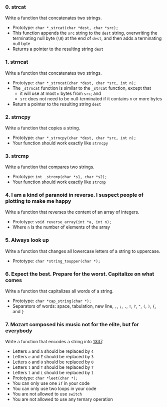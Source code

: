 ### **0. strcat**

Write a function that concatenates two strings.

- Prototype: `char *_strcat(char *dest, char *src);`
- This function appends the `src` string to the `dest` string, overwriting the terminating null byte (`\0`) at the end of `dest`, and then adds a terminating null byte
- Returns a pointer to the resulting string `dest`

### **1. strncat**

Write a function that concatenates two strings.

- Prototype: `char *_strncat(char *dest, char *src, int n);`
- The `_strncat` function is similar to the `_strcat` function, except that
    - it will use at most `n` bytes from `src`; and
    - `src` does not need to be null-terminated if it contains `n` or more bytes
- Return a pointer to the resulting string `dest`

### **2. strncpy**

Write a function that copies a string.

- Prototype: `char *_strncpy(char *dest, char *src, int n);`
- Your function should work exactly like `strncpy`

### **3. strcmp**

Write a function that compares two strings.

- Prototype: `int _strcmp(char *s1, char *s2);`
- Your function should work exactly like `strcmp`

### **4. I am a kind of paranoid in reverse. I suspect people of plotting to make me happy**

Write a function that reverses the content of an array of integers.

- Prototype: `void reverse_array(int *a, int n);`
- Where `n` is the number of elements of the array

### **5. Always look up**

Write a function that changes all lowercase letters of a string to uppercase.

- Prototype: `char *string_toupper(char *);`

### **6. Expect the best. Prepare for the worst. Capitalize on what comes**

Write a function that capitalizes all words of a string.

- Prototype: `char *cap_string(char *);`
- Separators of words: space, tabulation, new line, `,`, `;`, `.`, `!`, `?`, `"`, `(`, `)`, `{`, and `}`

### **7. Mozart composed his music not for the elite, but for everybody**

Write a function that encodes a string into [1337](https://intranet.alxswe.com/rltoken/9v9KfpvWnL0GoMu5mozbug).

- Letters `a` and `A` should be replaced by `4`
- Letters `e` and `E` should be replaced by `3`
- Letters `o` and `O` should be replaced by `0`
- Letters `t` and `T` should be replaced by `7`
- Letters `l` and `L` should be replaced by `1`
- Prototype: `char *leet(char *);`
- You can only use one `if` in your code
- You can only use two loops in your code
- You are not allowed to use `switch`
- You are not allowed to use any ternary operation

